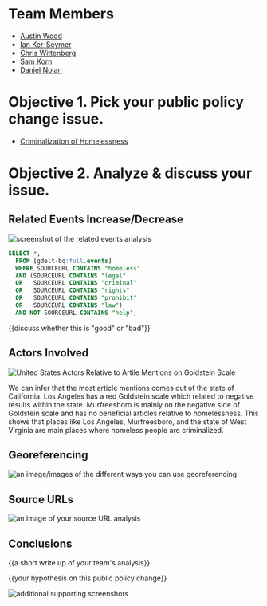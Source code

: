 # Team Members

* [Austin Wood](https://github.com/indiesquidge)
* [Ian Ker-Seymer](https://github.com/ianks)
* [Chris Wittenberg](https://github.com/cwitty1919)
* [Sam Korn](https://github.com/sako0938)
* [Daniel Nolan](https://github.com/dano8957)

# Objective 1. Pick your public policy change issue.

* [Criminalization of Homelessness](http://nationalhomeless.org/issues/civil-rights/)

# Objective 2. Analyze & discuss your issue.

## Related Events Increase/Decrease

![screenshot of the related events analysis](image.png?raw=true)

```sql
SELECT *,
  FROM [gdelt-bq:full.events]
  WHERE SOURCEURL CONTAINS "homeless"
  AND (SOURCEURL CONTAINS "legal"
  OR   SOURCEURL CONTAINS "criminal"
  OR   SOURCEURL CONTAINS "rights"
  OR   SOURCEURL CONTAINS "prohibit"
  OR   SOURCEURL CONTAINS "law")
  AND NOT SOURCEURL CONTAINS "help";
```

{{discuss whether this is "good" or "bad"}}

## Actors Involved

![United States Actors Relative to Artile Mentions on Goldstein Scale](http://imgur.com/qxqMGzY.png)

We can infer that the most article mentions comes out of the state of California. Los Angeles has a red Goldstein scale which related to negative results within the state. Murfreesboro is mainly on the negative side of Goldstein scale and has no beneficial articles relative to homelessness. This shows that places like Los Angeles, Murfreesboro, and the state of West Virginia are main places where homeless people are criminalized. 

## Georeferencing

![an image/images of the different ways you can use georeferencing](image.png?raw=true)

## Source URLs

![an image of your source URL analysis](image.png?raw=true)

## Conclusions

{{a short write up of your team's analysis}}

{{your hypothesis on this public policy change}}

![additional supporting screenshots](image.png?raw=true)
